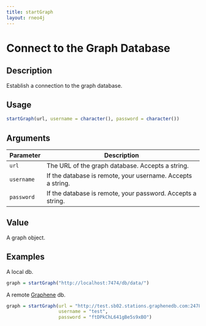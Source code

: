 ```yaml
---
title: startGraph
layout: rneo4j
---
```


# Connect to the Graph Database

## Description

Establish a connection to the graph database.

## Usage

```r
startGraph(url, username = character(), password = character())
```

## Arguments

| Parameter | Description |
| --------- | ----------- |
| `url`     | The URL of the graph database. Accepts a string.  |
| `username` | If the database is remote, your username. Accepts a string. |
| `password` | If the database is remote, your password. Accepts a string. |

## Value

A graph object.

## Examples

A local db.

```r
graph = startGraph("http://localhost:7474/db/data/")
```

A remote [Graphene](http://www.graphenedb.com/) db.

```r
graph = startGraph(url = "http://test.sb02.stations.graphenedb.com:24789/db/data/", 
				   username = "test", 
				   password = "ftDPkChL641gBe5s9xBO")
```